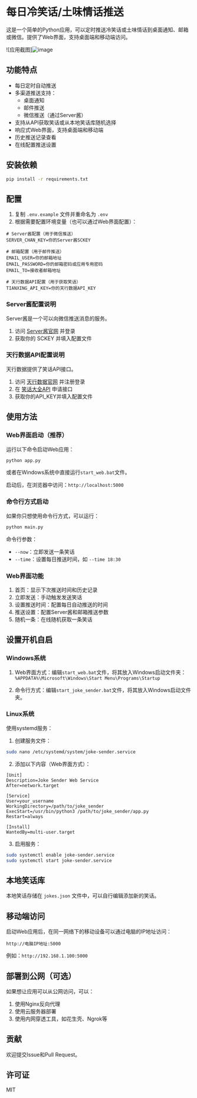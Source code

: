 # 每日冷笑话/土味情话推送

这是一个简单的Python应用，可以定时推送冷笑话或土味情话到桌面通知、邮箱或微信。提供了Web界面，支持桌面端和移动端访问。

![应用截图]![image](https://github.com/user-attachments/assets/043ad3c1-557f-4e09-a7f9-8b93169692a7)

## 功能特点

- 每日定时自动推送
- 多渠道推送支持：
  - 桌面通知
  - 邮件推送
  - 微信推送（通过Server酱）
- 支持从API获取笑话或从本地笑话库随机选择
- 响应式Web界面，支持桌面端和移动端
- 历史推送记录查看
- 在线配置推送设置

## 安装依赖

```bash
pip install -r requirements.txt
```

## 配置

1. 复制 `.env.example` 文件并重命名为 `.env`
2. 根据需要配置环境变量（也可以通过Web界面配置）：

```
# Server酱配置（用于微信推送）
SERVER_CHAN_KEY=你的Server酱SCKEY

# 邮箱配置（用于邮件推送）
EMAIL_USER=你的邮箱地址
EMAIL_PASSWORD=你的邮箱密码或应用专用密码
EMAIL_TO=接收者邮箱地址

# 天行数据API配置（用于获取笑话）
TIANXING_API_KEY=你的天行数据API_KEY
```

### Server酱配置说明

Server酱是一个可以向微信推送消息的服务。

1. 访问 [Server酱官网](https://sct.ftqq.com/) 并登录
2. 获取你的 SCKEY 并填入配置文件

### 天行数据API配置说明

天行数据提供了笑话API接口。

1. 访问 [天行数据官网](https://www.tianapi.com/) 并注册登录
2. 在 [笑话大全API](https://www.tianapi.com/apiview/47) 申请接口
3. 获取你的API_KEY并填入配置文件

## 使用方法

### Web界面启动（推荐）

运行以下命令启动Web应用：

```bash
python app.py
```

或者在Windows系统中直接运行`start_web.bat`文件。

启动后，在浏览器中访问：`http://localhost:5000`

### 命令行方式启动

如果你只想使用命令行方式，可以运行：

```bash
python main.py
```

命令行参数：
- `--now`：立即发送一条笑话
- `--time`：设置每日推送时间，如 `--time 18:30`

### Web界面功能

1. 首页：显示下次推送时间和历史记录
2. 立即发送：手动触发发送笑话
3. 设置推送时间：配置每日自动推送的时间
4. 推送设置：配置Server酱和邮箱推送参数
5. 随机一条：在线随机获取一条笑话

## 设置开机自启

### Windows系统

1. Web界面方式：编辑`start_web.bat`文件，将其放入Windows启动文件夹：
   `%APPDATA%\Microsoft\Windows\Start Menu\Programs\Startup`

2. 命令行方式：编辑`start_joke_sender.bat`文件，将其放入Windows启动文件夹。

### Linux系统

使用systemd服务：

1. 创建服务文件：

```bash
sudo nano /etc/systemd/system/joke-sender.service
```

2. 添加以下内容（Web界面方式）：

```
[Unit]
Description=Joke Sender Web Service
After=network.target

[Service]
User=your_username
WorkingDirectory=/path/to/joke_sender
ExecStart=/usr/bin/python3 /path/to/joke_sender/app.py
Restart=always

[Install]
WantedBy=multi-user.target
```

3. 启用服务：

```bash
sudo systemctl enable joke-sender.service
sudo systemctl start joke-sender.service
```

## 本地笑话库

本地笑话存储在 `jokes.json` 文件中，可以自行编辑添加新的笑话。

## 移动端访问

启动Web应用后，在同一网络下的移动设备可以通过电脑的IP地址访问：

```
http://电脑IP地址:5000
```

例如：`http://192.168.1.100:5000`

## 部署到公网（可选）

如果想让应用可以从公网访问，可以：

1. 使用Nginx反向代理
2. 使用云服务器部署
3. 使用内网穿透工具，如花生壳、Ngrok等

## 贡献

欢迎提交Issue和Pull Request。

## 许可证

MIT 
